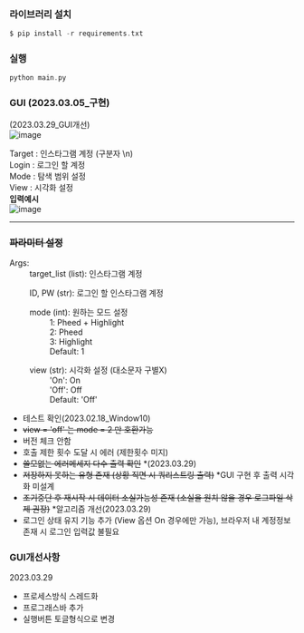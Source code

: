### 라이브러리 설치
```c
$ pip install -r requirements.txt
```

### 실행
```c
python main.py
```
### GUI (2023.03.05_구현)
(2023.03.29_GUI개선)  
![image](https://user-images.githubusercontent.com/112064615/228324792-9cb8c969-7019-4ec0-9dd6-5d9037a1fd5e.png)

Target : 인스타그램 계정 (구분자 \n)  
Login : 로그인 할 계정  
Mode : 탐색 범위 설정  
View : 시각화 설정  
**입력예시**  
![image](https://user-images.githubusercontent.com/112064615/222964064-bb66f661-16db-4bef-add8-4fb4e774d1b6.png)

---
### ~~파라미터 설정~~  
Args:  
&nbsp;&nbsp;&nbsp;&nbsp;&nbsp;&nbsp;&nbsp;&nbsp;
target_list (list): 인스타그램 계정  

&nbsp;&nbsp;&nbsp;&nbsp;&nbsp;&nbsp;&nbsp;&nbsp;
ID, PW (str): 로그인 할 인스타그램 계정  

&nbsp;&nbsp;&nbsp;&nbsp;&nbsp;&nbsp;&nbsp;&nbsp;
mode (int): 원하는 모드 설정  
&nbsp;&nbsp;&nbsp;&nbsp;&nbsp;&nbsp;&nbsp;&nbsp;
&nbsp;&nbsp;&nbsp;&nbsp;&nbsp;&nbsp;&nbsp;&nbsp;
1: Pheed + Highlight  
&nbsp;&nbsp;&nbsp;&nbsp;&nbsp;&nbsp;&nbsp;&nbsp;
&nbsp;&nbsp;&nbsp;&nbsp;&nbsp;&nbsp;&nbsp;&nbsp;
2: Pheed  
&nbsp;&nbsp;&nbsp;&nbsp;&nbsp;&nbsp;&nbsp;&nbsp;
&nbsp;&nbsp;&nbsp;&nbsp;&nbsp;&nbsp;&nbsp;&nbsp;
3: Highlight  
&nbsp;&nbsp;&nbsp;&nbsp;&nbsp;&nbsp;&nbsp;&nbsp;
&nbsp;&nbsp;&nbsp;&nbsp;&nbsp;&nbsp;&nbsp;&nbsp;
Default: 1  

&nbsp;&nbsp;&nbsp;&nbsp;&nbsp;&nbsp;&nbsp;&nbsp;
view (str): 시각화 설정 (대소문자 구별X)  
&nbsp;&nbsp;&nbsp;&nbsp;&nbsp;&nbsp;&nbsp;&nbsp;
&nbsp;&nbsp;&nbsp;&nbsp;&nbsp;&nbsp;&nbsp;&nbsp;
'On': On  
&nbsp;&nbsp;&nbsp;&nbsp;&nbsp;&nbsp;&nbsp;&nbsp;
&nbsp;&nbsp;&nbsp;&nbsp;&nbsp;&nbsp;&nbsp;&nbsp;
'Off': Off  
&nbsp;&nbsp;&nbsp;&nbsp;&nbsp;&nbsp;&nbsp;&nbsp;
&nbsp;&nbsp;&nbsp;&nbsp;&nbsp;&nbsp;&nbsp;&nbsp;
Default: 'Off'  

+ 테스트 확인(2023.02.18_Window10)
+ ~~view = 'off' 는 mode = 2 만 호환가능~~
+ 버전 체크 안함
+ 호출 제한 횟수 도달 시 에러 (제한횟수 미지)
+ ~~쓸모없는 에러메세지 다수 출력 확인~~ *(2023.03.29)
+ ~~저장하지 못하는 유형 존재 (상황 직면 시 쿼리스트링 출력)~~ *GUI 구현 후 출력 시각화 미설계
+ ~~조기중단 후 재시작 시 데이터 소실가능성 존재 (소실을 원치 않을 경우 로그파일 삭제 권장)~~ *알고리즘 개선(2023.03.29)
+ 로그인 상태 유지 기능 추가 (View 옵션 On 경우에만 가능), 브라우저 내 계정정보 존재 시 로그인 입력값 불필요

### GUI개선사항
2023.03.29
+ 프로세스방식 스레드화
+ 프로그래스바 추가
+ 실행버튼 토글형식으로 변경
